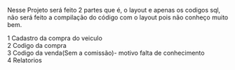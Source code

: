 Nesse Projeto será feito 2 partes que é, 
o layout e apenas os codigos sql, <br>
não será feito a compilação do código com o layout pois não conheço muito bem.

1  Cadastro da compra do veiculo <br>
2  Codigo da compra <br>
3  Codigo da venda(Sem a comissão)- motivo falta de conhecimento<br>
4  Relatorios 
